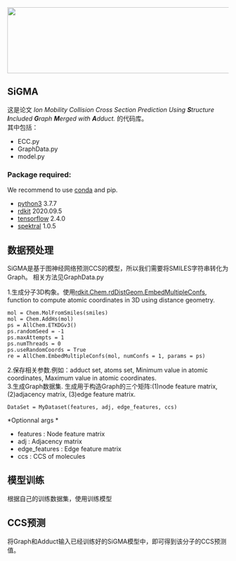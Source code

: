 <div align="center">
<img src="https://github.com/icecreamZjy/ECC-predicts-CCS/blob/main/LOGO.png" width=580 height=150>
</div>

## SiGMA

这是论文 *Ion Mobility Collision Cross Section Prediction Using **S**tructure **I**ncluded **G**raph **M**erged with **A**dduct.* 的代码库。   
其中包括：
- ECC.py
- GraphData.py
- model.py
### Package required: 
We recommend to use [conda](https://conda.io/docs/user-guide/install/download.html) and pip.
- [python3](https://www.python.org/) 3.7.7
- [rdkit](https://rdkit.org/) 2020.09.5     
- [tensorflow](https://www.tensorflow.org) 2.4.0
- [spektral](https://graphneural.network/) 1.0.5

## 数据预处理
SiGMA是基于图神经网络预测CCS的模型，所以我们需要将SMILES字符串转化为Graph。 相关方法见GraphData.py      

1.生成分子3D构象。使用[rdkit.Chem.rdDistGeom.EmbedMultipleConfs](https://www.rdkit.org/docs/source/rdkit.Chem.rdDistGeom.html?highlight=embedmultipleconfs#rdkit.Chem.rdDistGeom.EmbedMultipleConfs), function to compute atomic coordinates in 3D using distance geometry.

    mol = Chem.MolFromSmiles(smiles)
    mol = Chem.AddHs(mol)
    ps = AllChem.ETKDGv3()
    ps.randomSeed = -1
    ps.maxAttempts = 1
    ps.numThreads = 0
    ps.useRandomCoords = True
    re = AllChem.EmbedMultipleConfs(mol, numConfs = 1, params = ps)
2.保存相关参数.例如：adduct set, atoms set, Minimum value in atomic coordinates, Maximum value in atomic coordinates.     
3.生成Graph数据集. 生成用于构造Graph的三个矩阵:(1)node feature matrix, (2)adjacency matrix, (3)edge feature matrix.    

    DataSet = MyDataset(features, adj, edge_features, ccs)
    
*Optionnal args *
- features : Node feature matrix
- adj : Adjacency matrix
- edge_features : Edge feature matrix
- ccs : CCS of molecules

## 模型训练
根据自己的训练数据集，使用训练模型

## CCS预测
将Graph和Adduct输入已经训练好的SiGMA模型中，即可得到该分子的CCS预测值。



